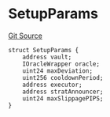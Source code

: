 # SetupParams

[Git Source](https://github.com/ArrakisFinance/arrakis-modular/blob/main/src/structs/SManager.sol)

```solidity
struct SetupParams {
    address vault;
    IOracleWrapper oracle;
    uint24 maxDeviation;
    uint256 cooldownPeriod;
    address executor;
    address stratAnnouncer;
    uint24 maxSlippagePIPS;
}
```
